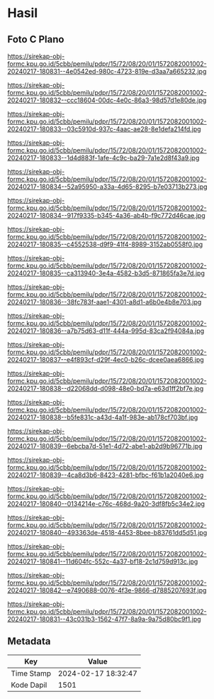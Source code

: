 # Hasil

## Foto C Plano

https://sirekap-obj-formc.kpu.go.id/5cbb/pemilu/pdpr/15/72/08/20/01/1572082001002-20240217-180831--4e0542ed-980c-4723-819e-d3aa7a665232.jpg

https://sirekap-obj-formc.kpu.go.id/5cbb/pemilu/pdpr/15/72/08/20/01/1572082001002-20240217-180832--ccc18604-00dc-4e0c-86a3-98d57d1e80de.jpg

https://sirekap-obj-formc.kpu.go.id/5cbb/pemilu/pdpr/15/72/08/20/01/1572082001002-20240217-180833--03c5910d-937c-4aac-ae28-8e1defa214fd.jpg

https://sirekap-obj-formc.kpu.go.id/5cbb/pemilu/pdpr/15/72/08/20/01/1572082001002-20240217-180833--1d4d883f-1afe-4c9c-ba29-7a1e2d8f43a9.jpg

https://sirekap-obj-formc.kpu.go.id/5cbb/pemilu/pdpr/15/72/08/20/01/1572082001002-20240217-180834--52a95950-a33a-4d65-8295-b7e03713b273.jpg

https://sirekap-obj-formc.kpu.go.id/5cbb/pemilu/pdpr/15/72/08/20/01/1572082001002-20240217-180834--917f9335-b345-4a36-ab4b-f9c772d46cae.jpg

https://sirekap-obj-formc.kpu.go.id/5cbb/pemilu/pdpr/15/72/08/20/01/1572082001002-20240217-180835--c4552538-d9f9-41f4-8989-3152ab0558f0.jpg

https://sirekap-obj-formc.kpu.go.id/5cbb/pemilu/pdpr/15/72/08/20/01/1572082001002-20240217-180835--ca313940-3e4a-4582-b3d5-871865fa3e7d.jpg

https://sirekap-obj-formc.kpu.go.id/5cbb/pemilu/pdpr/15/72/08/20/01/1572082001002-20240217-180836--38fc783f-aae1-4301-a8d1-a6b0e4b8e703.jpg

https://sirekap-obj-formc.kpu.go.id/5cbb/pemilu/pdpr/15/72/08/20/01/1572082001002-20240217-180836--a7b75d63-d11f-444a-995d-83ca2f94084a.jpg

https://sirekap-obj-formc.kpu.go.id/5cbb/pemilu/pdpr/15/72/08/20/01/1572082001002-20240217-180837--e4f893cf-d29f-4ec0-b26c-dcee0aea6866.jpg

https://sirekap-obj-formc.kpu.go.id/5cbb/pemilu/pdpr/15/72/08/20/01/1572082001002-20240217-180838--d22068dd-d098-48e0-bd7a-e63d1ff2bf7e.jpg

https://sirekap-obj-formc.kpu.go.id/5cbb/pemilu/pdpr/15/72/08/20/01/1572082001002-20240217-180838--b5fe831c-a43d-4a1f-983e-ab178cf703bf.jpg

https://sirekap-obj-formc.kpu.go.id/5cbb/pemilu/pdpr/15/72/08/20/01/1572082001002-20240217-180839--6ebcba7d-51e1-4d72-abe1-ab2d9b96771b.jpg

https://sirekap-obj-formc.kpu.go.id/5cbb/pemilu/pdpr/15/72/08/20/01/1572082001002-20240217-180839--4ca8d3b6-8423-4281-bfbc-f61b1a2040e6.jpg

https://sirekap-obj-formc.kpu.go.id/5cbb/pemilu/pdpr/15/72/08/20/01/1572082001002-20240217-180840--0134214e-c76c-468d-9a20-3df8fb5c34e2.jpg

https://sirekap-obj-formc.kpu.go.id/5cbb/pemilu/pdpr/15/72/08/20/01/1572082001002-20240217-180840--493363de-4518-4453-8bee-b83761dd5d51.jpg

https://sirekap-obj-formc.kpu.go.id/5cbb/pemilu/pdpr/15/72/08/20/01/1572082001002-20240217-180841--11d604fc-552c-4a37-bf18-2c1d759d913c.jpg

https://sirekap-obj-formc.kpu.go.id/5cbb/pemilu/pdpr/15/72/08/20/01/1572082001002-20240217-180842--e7490688-0076-4f3e-9866-d7885207693f.jpg

https://sirekap-obj-formc.kpu.go.id/5cbb/pemilu/pdpr/15/72/08/20/01/1572082001002-20240217-180831--43c031b3-1562-47f7-8a9a-9a75d80bc9f1.jpg


## Metadata

| Key        | Value               |
| ---------- | ------------------- |
| Time Stamp | 2024-02-17 18:32:47 |
| Kode Dapil | 1501                |



